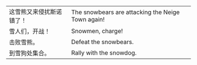 |||
|---|---|
|这雪熊又来侵扰斯诺镇了！|The snowbears are attacking the Neige Town again!|
|雪人们，开战！|Snowmen, charge!|
|击败雪熊。|Defeat the snowbears.|
|到雪狗处集合。|Rally with the snowdog.|
